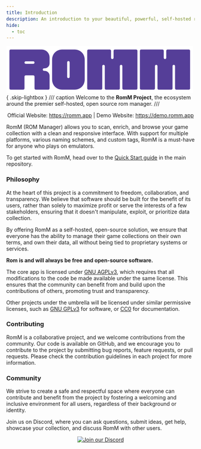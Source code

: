 ```yaml
---
title: Introduction
description: An introduction to your beautiful, powerful, self-hosted rom manager
hide:
  - toc
---
```

![Logo](assets/images/logo-header.png){ .skip-lightbox }
/// caption
Welcome to the **RomM Project**, the ecosystem around the premier self-hosted, open source rom manager.
///

<div style="text-align: center">
Official Website: <a href="https://romm.app" >https://romm.app</a> | Demo Website: <a href="https://romm.app" >https://demo.romm.app</a>
</div>

RomM (ROM Manager) allows you to scan, enrich, and browse your game collection with a clean and responsive interface. With support for multiple platforms, various naming schemes, and custom tags, RomM is a must-have for anyone who plays on emulators.

To get started with RomM, head over to the [Quick Start guide](getting-started/quick-start-guide.md) in the main repository.

### Philosophy

At the heart of this project is a commitment to freedom, collaboration, and transparency. We believe that software should be built for the benefit of its users, rather than solely to maximize profit or serve the interests of a few stakeholders, ensuring that it doesn't manipulate, exploit, or prioritize data collection.

By offering RomM as a self-hosted, open-source solution, we ensure that everyone has the ability to manage their game collections on their own terms, and own their data, all without being tied to proprietary systems or services.

**Rom is and will always be free and open-source software.**

The core app is licensed under [GNU AGPLv3](https://choosealicense.com/licenses/agpl-3.0/), which requires that all modifications to the code be made available under the same license. This ensures that the community can benefit from and build upon the contributions of others, promoting trust and transparency.

Other projects under the umbrella will be licensed under similar permissive licenses, such as [GNU GPLv3](https://choosealicense.com/licenses/gpl-3.0/) for software, or [CC0](https://choosealicense.com/licenses/cc0-1.0/) for documentation.

### Contributing

RomM is a collaborative project, and we welcome contributions from the community. Our code is available on GitHub, and we encourage you to contribute to the project by submitting bug reports, feature requests, or pull requests. Please check the contribution guidelines in each project for more information.

### Community

We strive to create a safe and respectful space where everyone can contribute and benefit from the project by fostering a welcoming and inclusive environment for all users, regardless of their background or identity.

Join us on Discord, where you can ask questions, submit ideas, get help, showcase your collection, and discuss RomM with other users.

<div style="text-align: center">
    <a href="https://discord.gg/RGPJHNMMwJ">
        <img src="https://invidget.switchblade.xyz/RGPJHNMMwJ" alt="Join our Discord">
    </a>
</div>
